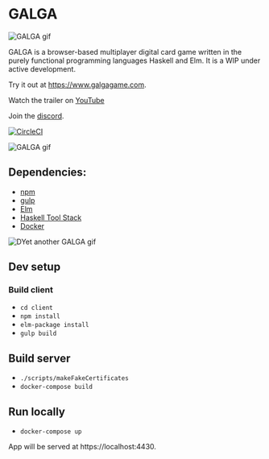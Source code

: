 # GALGA
![GALGA gif](https://user-images.githubusercontent.com/3668870/145656414-8a6c26a0-3fa2-4e22-955f-29719a02e04a.gif)

GALGA is a browser-based multiplayer digital card game written in the purely functional programming languages Haskell and Elm. It is a WIP under active development.

Try it out at https://www.galgagame.com.

Watch the trailer on [YouTube](https://youtu.be/W_OH2loa1nc)

Join the [discord](https://discord.gg/SVXXej4).

[![CircleCI](https://circleci.com/gh/RoganMurley/GALGAGAME.svg?style=shield)](https://circleci.com/gh/RoganMurley/GALGAGAME)


![GALGA gif](https://user-images.githubusercontent.com/3668870/145655826-3e02cb61-300a-42da-8454-aa8d0d3b6ba5.gif)


## Dependencies:
* [npm](https://www.npmjs.com/get-npm)
* [gulp](https://www.npmjs.com/package/gulp)
* [Elm](https://guide.elm-lang.org/install.html)
* [Haskell Tool Stack](https://docs.haskellstack.org/en/stable/README/)
* [Docker](https://docs.docker.com/engine/installation/)

![DYet another GALGA gif](https://user-images.githubusercontent.com/3668870/145656874-6f0223d8-d918-4043-9001-e3a3844c65fc.gif)

## Dev setup

### Build client
* `cd client`
* `npm install`
* `elm-package install`
* `gulp build`

## Build server
* `./scripts/makeFakeCertificates`
* `docker-compose build`

## Run locally
* `docker-compose up`

App will be served at https://localhost:4430.
